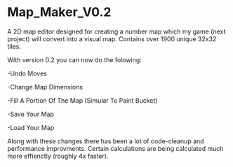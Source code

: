 # Map_Maker_V0.2
A 2D map editor designed for creating a number map which my game (next project)
will convert into a visual map. Contains over 1900 unique 32x32 tiles.


With version 0.2 you can now do the folowing:

-Undo Moves

-Change Map Dimensions

-Fill A Portion Of The Map (Simular To Paint Bucket)

-Save Your Map

-Load Your Map



Along with these changes there has been a lot of code-cleanup and
performance improvments. Certain calculations are being calculated 
much more effienctly (roughly 4x faster).
